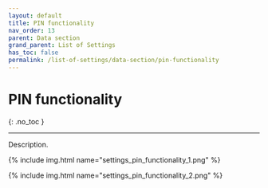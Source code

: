 ```yaml
---
layout: default
title: PIN functionality
nav_order: 13
parent: Data section
grand_parent: List of Settings
has_toc: false
permalink: /list-of-settings/data-section/pin-functionality
---
```


# PIN functionality
{: .no_toc }

---

Description.

{% include img.html name="settings_pin_functionality_1.png" %}

{% include img.html name="settings_pin_functionality_2.png" %}
